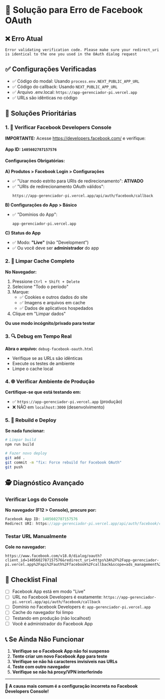 # 🚨 Solução para Erro de Facebook OAuth

## ❌ Erro Atual
```
Error validating verification code. Please make sure your redirect_uri is identical to the one you used in the OAuth dialog request
```

## ✅ Configurações Verificadas
- ✅ Código do modal: Usando `process.env.NEXT_PUBLIC_APP_URL`
- ✅ Código do callback: Usando `NEXT_PUBLIC_APP_URL`
- ✅ Arquivo .env.local: `https://app-gerenciador-pi.vercel.app`
- ✅ URLs são idênticas no código

## 🎯 Soluções Prioritárias

### 1. 🔧 Verificar Facebook Developers Console

**IMPORTANTE:** Acesse https://developers.facebook.com/ e verifique:

#### App ID: `1405602787157576`

#### Configurações Obrigatórias:

**A) Produtos > Facebook Login > Configurações**
- ✅ "Usar modo estrito para URIs de redirecionamento": **ATIVADO**
- ✅ "URIs de redirecionamento OAuth válidos":
  ```
  https://app-gerenciador-pi.vercel.app/api/auth/facebook/callback
  ```

**B) Configurações do App > Básico**
- ✅ "Domínios do App":
  ```
  app-gerenciador-pi.vercel.app
  ```

**C) Status do App**
- ✅ Modo: **"Live"** (não "Development")
- ✅ Ou você deve ser **administrador** do app

### 2. 🧹 Limpar Cache Completo

**No Navegador:**
1. Pressione `Ctrl + Shift + Delete`
2. Selecione "Todo o período"
3. Marque:
   - ✅ Cookies e outros dados do site
   - ✅ Imagens e arquivos em cache
   - ✅ Dados de aplicativos hospedados
4. Clique em "Limpar dados"

**Ou use modo incógnito/privado para testar**

### 3. 🔍 Debug em Tempo Real

**Abra o arquivo:** `debug-facebook-oauth.html`
- Verifique se as URLs são idênticas
- Execute os testes de ambiente
- Limpe o cache local

### 4. 🌐 Verificar Ambiente de Produção

**Certifique-se que está testando em:**
- ✅ `https://app-gerenciador-pi.vercel.app` (produção)
- ❌ NÃO em `localhost:3000` (desenvolvimento)

### 5. 🔄 Rebuild e Deploy

**Se nada funcionar:**
```bash
# Limpar build
npm run build

# Fazer novo deploy
git add .
git commit -m "fix: Force rebuild for Facebook OAuth"
git push
```

## 🕵️ Diagnóstico Avançado

### Verificar Logs do Console

**No navegador (F12 > Console), procure por:**
```javascript
Facebook App ID: 1405602787157576
Redirect URI: https://app-gerenciador-pi.vercel.app/api/auth/facebook/callback
```

### Testar URL Manualmente

**Cole no navegador:**
```
https://www.facebook.com/v18.0/dialog/oauth?client_id=1405602787157576&redirect_uri=https%3A%2F%2Fapp-gerenciador-pi.vercel.app%2Fapi%2Fauth%2Ffacebook%2Fcallback&scope=ads_management%2Cads_read%2Cbusiness_management&response_type=code&state=%7B%22clienteId%22%3A%22test%22%7D
```

## 🚨 Checklist Final

- [ ] Facebook App está em modo "Live"
- [ ] URL no Facebook Developers é exatamente: `https://app-gerenciador-pi.vercel.app/api/auth/facebook/callback`
- [ ] Domínio no Facebook Developers é: `app-gerenciador-pi.vercel.app`
- [ ] Cache do navegador foi limpo
- [ ] Testando em produção (não localhost)
- [ ] Você é administrador do Facebook App

## 📞 Se Ainda Não Funcionar

1. **Verifique se o Facebook App não foi suspenso**
2. **Tente criar um novo Facebook App para teste**
3. **Verifique se não há caracteres invisíveis nas URLs**
4. **Teste com outro navegador**
5. **Verifique se não há proxy/VPN interferindo**

---

**🎯 A causa mais comum é a configuração incorreta no Facebook Developers Console!**